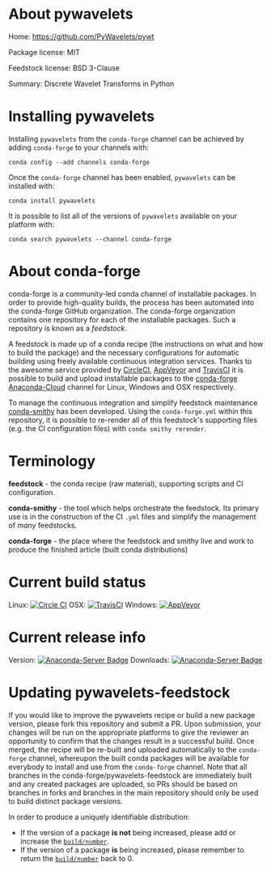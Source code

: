 About pywavelets
================

Home: https://github.com/PyWavelets/pywt

Package license: MIT

Feedstock license: BSD 3-Clause

Summary: Discrete Wavelet Transforms in Python



Installing pywavelets
=====================

Installing `pywavelets` from the `conda-forge` channel can be achieved by adding `conda-forge` to your channels with:

```
conda config --add channels conda-forge
```

Once the `conda-forge` channel has been enabled, `pywavelets` can be installed with:

```
conda install pywavelets
```

It is possible to list all of the versions of `pywavelets` available on your platform with:

```
conda search pywavelets --channel conda-forge
```


About conda-forge
=================

conda-forge is a community-led conda channel of installable packages.
In order to provide high-quality builds, the process has been automated into the
conda-forge GitHub organization. The conda-forge organization contains one repository
for each of the installable packages. Such a repository is known as a *feedstock*.

A feedstock is made up of a conda recipe (the instructions on what and how to build
the package) and the necessary configurations for automatic building using freely
available continuous integration services. Thanks to the awesome service provided by
[CircleCI](https://circleci.com/), [AppVeyor](http://www.appveyor.com/)
and [TravisCI](https://travis-ci.org/) it is possible to build and upload installable
packages to the [conda-forge](https://anaconda.org/conda-forge)
[Anaconda-Cloud](http://docs.anaconda.org/) channel for Linux, Windows and OSX respectively.

To manage the continuous integration and simplify feedstock maintenance
[conda-smithy](http://github.com/conda-forge/conda-smithy) has been developed.
Using the ``conda-forge.yml`` within this repository, it is possible to re-render all of
this feedstock's supporting files (e.g. the CI configuration files) with ``conda smithy rerender``.


Terminology
===========

**feedstock** - the conda recipe (raw material), supporting scripts and CI configuration.

**conda-smithy** - the tool which helps orchestrate the feedstock.
                   Its primary use is in the construction of the CI ``.yml`` files
                   and simplify the management of *many* feedstocks.

**conda-forge** - the place where the feedstock and smithy live and work to
                  produce the finished article (built conda distributions)

Current build status
====================

Linux: [![Circle CI](https://circleci.com/gh/conda-forge/pywavelets-feedstock.svg?style=shield)](https://circleci.com/gh/conda-forge/pywavelets-feedstock)
OSX: [![TravisCI](https://travis-ci.org/conda-forge/pywavelets-feedstock.svg?branch=master)](https://travis-ci.org/conda-forge/pywavelets-feedstock)
Windows: [![AppVeyor](https://ci.appveyor.com/api/projects/status/github/conda-forge/pywavelets-feedstock?svg=True)](https://ci.appveyor.com/project/conda-forge/pywavelets-feedstock/branch/master)

Current release info
====================
Version: [![Anaconda-Server Badge](https://anaconda.org/conda-forge/pywavelets/badges/version.svg)](https://anaconda.org/conda-forge/pywavelets)
Downloads: [![Anaconda-Server Badge](https://anaconda.org/conda-forge/pywavelets/badges/downloads.svg)](https://anaconda.org/conda-forge/pywavelets)


Updating pywavelets-feedstock
=============================

If you would like to improve the pywavelets recipe or build a new
package version, please fork this repository and submit a PR. Upon submission,
your changes will be run on the appropriate platforms to give the reviewer an
opportunity to confirm that the changes result in a successful build. Once
merged, the recipe will be re-built and uploaded automatically to the
`conda-forge` channel, whereupon the built conda packages will be available for
everybody to install and use from the `conda-forge` channel.
Note that all branches in the conda-forge/pywavelets-feedstock are
immediately built and any created packages are uploaded, so PRs should be based
on branches in forks and branches in the main repository should only be used to
build distinct package versions.

In order to produce a uniquely identifiable distribution:
 * If the version of a package **is not** being increased, please add or increase
   the [``build/number``](http://conda.pydata.org/docs/building/meta-yaml.html#build-number-and-string).
 * If the version of a package **is** being increased, please remember to return
   the [``build/number``](http://conda.pydata.org/docs/building/meta-yaml.html#build-number-and-string)
   back to 0.
